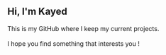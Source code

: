Hi, I'm Kayed 
---
This is my GitHub where I keep my current projects. 
<br>
<br>
I hope you find something that interests you !

